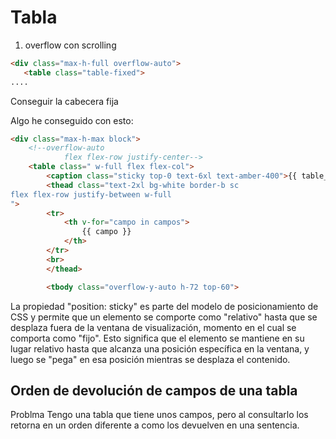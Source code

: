 # Tabla
1. overflow con scrolling
 ```html
 <div class="max-h-full overflow-auto">
    <table class="table-fixed">
....
```
Conseguir la cabecera fija

Algo he conseguido con esto:
```html
<div class="max-h-max block">
    <!--overflow-auto
            flex flex-row justify-center-->
    <table class=" w-full flex flex-col">
        <caption class="sticky top-0 text-6xl text-amber-400">{{ table_name }}</caption>
        <thead class="text-2xl bg-white border-b sc
flex flex-row justify-between w-full
">
        <tr>
            <th v-for="campo in campos">
                {{ campo }}
            </th>
        </tr>
        <br>
        </thead>

        <tbody class="overflow-y-auto h-72 top-60">

```

 La propiedad "position: sticky" es parte del modelo de posicionamiento de CSS y permite que un elemento se comporte como "relativo" hasta que se desplaza fuera de la ventana de visualización, momento en el cual se comporta como "fijo". Esto significa que el elemento se mantiene en su lugar relativo hasta que alcanza una posición específica en la ventana, y luego se "pega" en esa posición mientras se desplaza el contenido.

## Orden de devolución de campos de una tabla
 Problma
 Tengo una tabla que tiene unos campos, pero al consultarlo los retorna en un orden diferente a como los devuelven en una sentencia.
 
